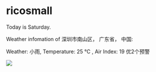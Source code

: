 # ricosmall

Today is Saturday.

Weather infomation of 深圳市南山区， 广东省， 中国: 

Weather: 小雨, Temperature: 25 ℃ , Air Index: 19 优2个预警

<img src="https://github-readme-stats.vercel.app/api?username=ricosmall&show_icons=true" />
